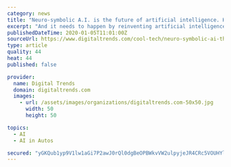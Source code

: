 ```yaml
---
category: news
title: "Neuro-symbolic A.I. is the future of artificial intelligence. Here’s how it works"
excerpt: "And it needs to happen by reinventing artificial intelligence as we know it ... “I don’t know if Waymo and Tesla have images of traffic lights on fire in the datasets they use to train ..."
publishedDateTime: 2020-01-05T11:01:00Z
sourceUrl: https://www.digitaltrends.com/cool-tech/neuro-symbolic-ai-the-future/
type: article
quality: 44
heat: 44
published: false

provider:
  name: Digital Trends
  domain: digitaltrends.com
  images:
    - url: /assets/images/organizations/digitaltrends.com-50x50.jpg
      width: 50
      height: 50

topics:
  - AI
  - AI in Autos

secured: "yGKQub1yp9V1lw1aGi7P2awJ0rQl0dgBeOPBWkvVW2ulpyjeJR4CRc5VOUHYlj6u4q+KTuJuXfHziWl4ohHyUJyCJ5E74FzzjlGaG8Gpn0uuwUXabBy5C5mflk3awA19dqik8OOiuTIxDW/CIHJzDZ6Tl/4cSsJqCrXwtfWv2TM7QDHm9jvn8qEuClD/MwuRE8aZLXHaZ3/oashuYJNMdDYFHiTevIIeMqBVZYf3ZCuEKT3rCwgNNgJcapLy99nI4YqrnHXgfbPkK4DSjr4Rjp1YPoCXm5tK1VRz22iSk5gN+FNougMFSo2YFktzxJdF;inD3X7EdiNvteQl5eLiWFQ=="
---
```


